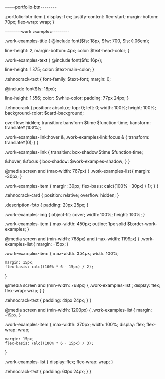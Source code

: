 -----portfolio-btn--------

.portfolio-btn-item {
display: flex;
justify-content: flex-start;
margin-bottom: 70px;
flex-wrap: wrap;
}

--------work examples---------

.work-examples-title {
@include font($fs: 18px, $fw: 700, $ls: 0.06em);

line-height: 2;
margin-bottom: 4px;
color: $text-head-color;
}

.work-examples-text {
@include font($fs: 16px);

line-height: 1.875;
color: $text-main-color;
}

.tehnocrack-text {
font-family: $text-font;
margin: 0;

@include font($fs: 18px);

line-height: 1.556;
color: $white-color;
padding: 77px 24px;
}

.tehnocrack {
position: absolute;
top: 0;
left: 0;
width: 100%;
height: 100%;
background-color: $card-background;

overflow: hidden;
transition: transform $time $function-time;
transform: translateY(100%);

.work-examples-link:hover &,
.work-examples-link:focus & {
transform: translateY(0);
}
}

.work-examples-link {
transition: box-shadow $time $function-time;

&:hover,
&:focus {
box-shadow: $work-examples-shadow;
}
}

@media screen and (max-width: 767px) {
.work-examples-list {
margin: -30px;
}

.work-examples-item {
margin: 30px;
flex-basis: calc((100% - 30px) / 1);
}
}

.tehnocrack-card {
position: relative;
overflow: hidden;
}

.description-foto {
padding: 20px 25px;
}

.work-examples-img {
object-fit: cover;
width: 100%;
height: 100%;
}

.work-examples-item {
max-width: 450px;
outline: 1px solid $border-work-examples;
}

@media screen and (min-width: 768px) and (max-width: 1199px) {
.work-examples-list {
margin: -15px;
}

.work-examples-item {
max-width: 354px;
width: 100%;

    margin: 15px;
    flex-basis: calc((100% * 6 - 15px) / 2);

}

@media screen and (min-width: 768px) {
.work-examples-list {
display: flex;
flex-wrap: wrap;
}
}

.tehnocrack-text {
padding: 49px 24px;
}
}

@media screen and (min-width: 1200px) {
.work-examples-list {
margin: -15px;
}

.work-examples-item {
max-width: 370px;
width: 100%;
display: flex;
flex-wrap: wrap;

    margin: 15px;
    flex-basis: calc((100% * 6 - 15px) / 3);

}

.work-examples-list {
display: flex;
flex-wrap: wrap;
}

.tehnocrack-text {
padding: 63px 24px;
}
}
